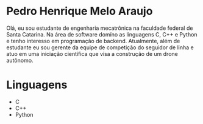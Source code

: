 # Pedro Henrique Melo Araujo

Olá, eu sou estudante de engenharia mecatrônica na faculdade federal de Santa Catarina. Na área de software domíno as linguagens C, C++ e Python e tenho interesso em programação de backend. Atualmente, além de estudante eu sou gerente da equipe de competição do seguidor de linha e atuo em uma iniciação científica que visa a construção de um drone autônomo.   

# Linguagens
- C
- C++
- Python
